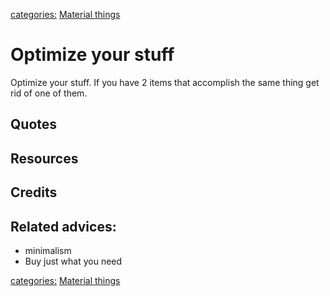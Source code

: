 [categories:](../categories/index.md) [Material things](../categories/Material%20things.md)
# Optimize your stuff

Optimize your stuff. If you have 2 items that accomplish the same thing get rid of one of them.

## Quotes

## Resources

## Credits

## Related advices:

- minimalism
- Buy just what you need

[categories:](../categories/index.md) [Material things](../categories/Material%20things.md)